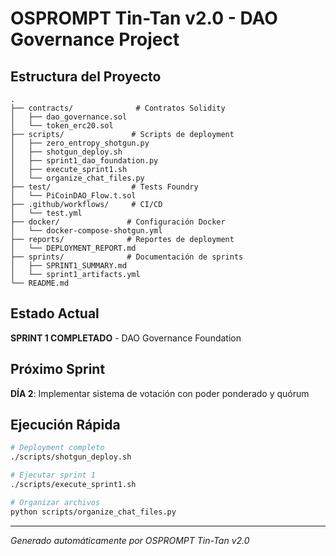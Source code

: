 # OSPROMPT Tin-Tan v2.0 - DAO Governance Project

## Estructura del Proyecto

```
.
├── contracts/              # Contratos Solidity
│   ├── dao_governance.sol
│   └── token_erc20.sol
├── scripts/               # Scripts de deployment
│   ├── zero_entropy_shotgun.py
│   ├── shotgun_deploy.sh
│   ├── sprint1_dao_foundation.py
│   ├── execute_sprint1.sh
│   └── organize_chat_files.py
├── test/                  # Tests Foundry
│   └── PiCoinDAO_Flow.t.sol
├── .github/workflows/     # CI/CD
│   └── test.yml
├── docker/               # Configuración Docker
│   └── docker-compose-shotgun.yml
├── reports/              # Reportes de deployment
│   └── DEPLOYMENT_REPORT.md
├── sprints/              # Documentación de sprints
│   ├── SPRINT1_SUMMARY.md
│   └── sprint1_artifacts.yml
└── README.md
```

## Estado Actual
**SPRINT 1 COMPLETADO** - DAO Governance Foundation

## Próximo Sprint
**DÍA 2**: Implementar sistema de votación con poder ponderado y quórum

## Ejecución Rápida
```bash
# Deployment completo
./scripts/shotgun_deploy.sh

# Ejecutar sprint 1
./scripts/execute_sprint1.sh

# Organizar archivos
python scripts/organize_chat_files.py
```

---

*Generado automáticamente por OSPROMPT Tin-Tan v2.0*